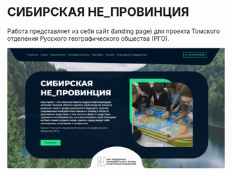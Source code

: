 # СИБИРСКАЯ НЕ_ПРОВИНЦИЯ

Работа представляет из себя сайт (landing page) для проекта Томского отделения Русского географического общества (РГО).

![](./ne_provinciya_img_preview.jpg)

